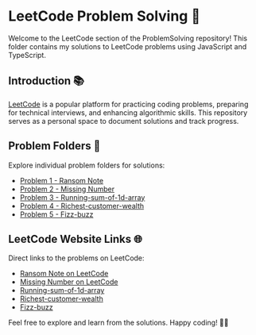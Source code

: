 # LeetCode Problem Solving 🚀

Welcome to the LeetCode section of the ProblemSolving repository! This folder contains my solutions to LeetCode problems using JavaScript and TypeScript.

## Introduction 📚

[LeetCode](https://leetcode.com/) is a popular platform for practicing coding problems, preparing for technical interviews, and enhancing algorithmic skills. This repository serves as a personal space to document solutions and track progress.

## Problem Folders 📁

Explore individual problem folders for solutions:

- [Problem 1 - Ransom Note](1-RansomNote)
- [Problem 2 - Missing Number](2-MissingNumber)
- [Problem 3 - Running-sum-of-1d-array](3-Running-sum-of-1d-array)
- [Problem 4 - Richest-customer-wealth](4-Richest-customer-wealth)
- [Problem 5 - Fizz-buzz](5-Fizz-buzz)

## LeetCode Website Links 🌐

Direct links to the problems on LeetCode:

- [Ransom Note on LeetCode](https://leetcode.com/problems/ransom-note/)
- [Missing Number on LeetCode](https://leetcode.com/problems/missing-number/)
- [Running-sum-of-1d-array](https://leetcode.com/problems/running-sum-of-1d-array/)
- [Richest-customer-wealth](https://leetcode.com/problems/richest-customer-wealth/)
- [Fizz-buzz](https://leetcode.com/problems/fizz-buzz/)

Feel free to explore and learn from the solutions. Happy coding! 🚴‍♂️
